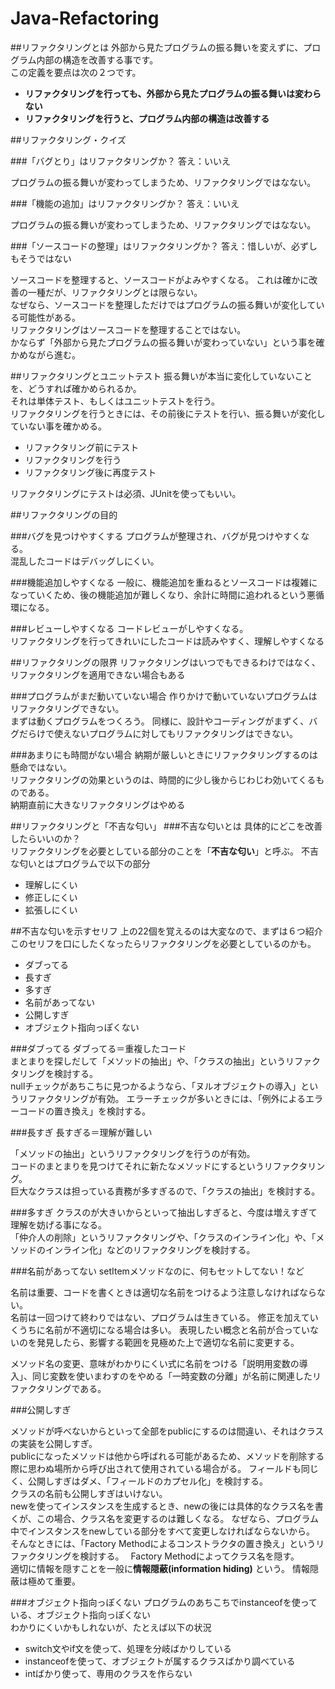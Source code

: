 # Java-Refactoring

##リファクタリングとは
外部から見たプログラムの振る舞いを変えずに、プログラム内部の構造を改善する事です。  
この定義を要点は次の２つです。

- **リファクタリングを行っても、外部から見たプログラムの振る舞いは変わらない**
- **リファクタリングを行うと、プログラム内部の構造は改善する**

##リファクタリング・クイズ

###「バグとり」はリファクタリングか？
答え：いいえ

プログラムの振る舞いが変わってしまうため、リファクタリングではなない。

###「機能の追加」はリファクタリングか？
答え：いいえ

プログラムの振る舞いが変わってしまうため、リファクタリングではなない。

###「ソースコードの整理」はリファクタリングか？
答え：惜しいが、必ずしもそうではない

ソースコードを整理すると、ソースコードがよみやすくなる。
これは確かに改善の一種だが、リファクタリングとは限らない。  
なぜなら、ソースコードを整理しただけではプログラムの振る舞いが変化している可能性がある。  
リファクタリングはソースコードを整理することではない。  
かならず「外部から見たプログラムの振る舞いが変わっていない」という事を確かめながら進む。

##リファクタリングとユニットテスト
振る舞いが本当に変化していないことを、どうすれば確かめられるか。  
それは単体テスト、もしくはユニットテストを行う。  
リファクタリングを行うときには、その前後にテストを行い、振る舞いが変化していない事を確かめる。

- リファクタリング前にテスト
- リファクタリングを行う
- リファクタリング後に再度テスト

リファクタリングにテストは必須、JUnitを使ってもいい。

##リファクタリングの目的

###バグを見つけやすくする
プログラムが整理され、バグが見つけやすくなる。  
混乱したコードはデバッグしにくい。

###機能追加しやすくなる
一般に、機能追加を重ねるとソースコードは複雑になっていくため、後の機能追加が難しくなり、余計に時間に追われるという悪循環になる。

###レビューしやすくなる
コードレビューがしやすくなる。  
リファクタリングを行ってきれいにしたコードは読みやすく、理解しやすくなる

##リファクタリングの限界
リファクタリングはいつでもできるわけではなく、リファクタリングを適用できない場合もある

###プログラムがまだ動いていない場合
作りかけで動いていないプログラムはリファクタリングできない。  
まずは動くプログラムをつくろう。
同様に、設計やコーディングがまずく、バグだらけで使えないプログラムに対してもリファクタリングはできない。

###あまりにも時間がない場合
納期が厳しいときにリファクタリングするのは懸命ではない。  
リファクタリングの効果というのは、時間的に少し後からじわじわ効いてくるものである。  
納期直前に大きなリファクタリングはやめる

##リファクタリングと「不吉な匂い」
###不吉な匂いとは
具体的にどこを改善したらいいのか？  
リファクタリングを必要としている部分のことを「**不吉な匂い**」と呼ぶ。
不吉な匂いとはプログラムで以下の部分

- 理解しにくい
- 修正しにくい
- 拡張しにくい

##不吉な匂いを示すセリフ
上の22個を覚えるのは大変なので、まずは６つ紹介
このセリフを口にしたくなったらリファクタリングを必要としているのかも。

- ダブってる
- 長すぎ
- 多すぎ
- 名前があってない
- 公開しすぎ
- オブジェクト指向っぽくない

###ダブってる
ダブってる＝重複したコード  
まとまりを探しだして「メソッドの抽出」や、「クラスの抽出」というリファクタリングを検討する。  
nullチェックがあちこちに見つかるようなら、「ヌルオブジェクトの導入」というリファクタリングが有効。
エラーチェックが多いときには、「例外によるエラーコードの置き換え」を検討する。

###長すぎ
長すぎる＝理解が難しい

「メソッドの抽出」というリファクタリングを行うのが有効。  
コードのまとまりを見つけてそれに新たなメソッドにするというリファクタリング。  
巨大なクラスは担っている責務が多すぎるので、「クラスの抽出」を検討する。  

###多すぎ
クラスのが大きいからといって抽出しすぎると、今度は増えすぎて理解を妨げる事になる。  
「仲介人の削除」というリファクタリングや、「クラスのインライン化」や、「メソッドのインライン化」などのリファクタリングを検討する。  

###名前があってない
setItemメソッドなのに、何もセットしてない！など  

名前は重要、コードを書くときは適切な名前をつけるよう注意しなければならない。  
名前は一回つけて終わりではない、プログラムは生きている。
修正を加えていくうちに名前が不適切になる場合は多い。
表現したい概念と名前が合っていないのを発見したら、影響する範囲を見極めた上で適切な名前に変更する。  

メソッド名の変更、意味がわかりにくい式に名前をつける「説明用変数の導入」、同じ変数を使いまわすのをやめる「一時変数の分離」が名前に関連したリファクタリングである。

###公開しすぎ

メソッドが呼べないからといって全部をpublicにするのは間違い、それはクラスの実装を公開しすぎ。  
publicになったメソッドは他から呼ばれる可能があるため、メソッドを削除する際に思わぬ場所から呼び出されて使用されている場合がる。
フィールドも同じく、公開しすぎはダメ、「フィールドのカプセル化」を検討する。  
クラスの名前も公開しすぎはいけない。  
newを使ってインスタンスを生成するとき、newの後には具体的なクラス名を書くが、この場合、クラス名を変更するのは難しくなる。
なぜなら、プログラム中でインスタンスをnewしている部分をすべて変更しなければならないから。  
そんなときには、「Factory Methodによるコンストラクタの置き換え」というリファクタリングを検討する。　
Factory Methodによってクラス名を隠す。  
適切に情報を隠すことを一般に**情報隠蔽(information hiding)** という。
情報隠蔽は極めて重要。

###オブジェクト指向っぽくない
プログラムのあちこちでinstanceofを使っている、オブジェクト指向っぽくない  
わかりにくいかもしれないが、たとえば以下の状況
- switch文やif文を使って、処理を分岐ばかりしている
- instanceofを使って、オブジェクトが属するクラスばかり調べている
- intばかり使って、専用のクラスを作らない
